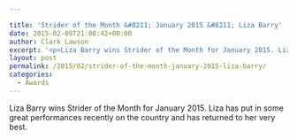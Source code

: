 ```yaml
---

title: 'Strider of the Month &#8211; January 2015 &#8211; Liza Barry'
date: 2015-02-09T21:08:42+00:00
author: Clark Lawson
excerpt: '<p>Liza Barry wins Strider of the Month for January 2015. Liza has put in some great performances recently on the country and has returned to her very best.</p>'
layout: post
permalink: /2015/02/strider-of-the-month-january-2015-liza-barry/
categories:
  - Awards
---
```

Liza Barry wins Strider of the Month for January 2015. Liza has put in some great performances recently on the country and has returned to her very best.